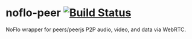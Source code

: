 # noflo-peer [![Build Status](https://secure.travis-ci.org/noflo/noflo-peer.png?branch=master)](http://travis-ci.org/forresto/noflo-peer)

NoFlo wrapper for peers/peerjs P2P audio, video, and data via WebRTC.